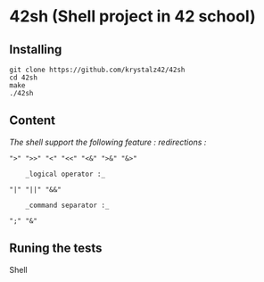 # 42sh (Shell project in 42 school)

## Installing

```
git clone https://github.com/krystalz42/42sh
cd 42sh
make
./42sh
```

## Content

*The shell support the following feature :*
		_redirections :_
```
">" ">>" "<" "<<" "<&" ">&" "&>"
```
		_logical operator :_
```
"|" "||" "&&" 
```
		_command separator :_
```
";" "&"
```
## Runing the tests

Shell 
